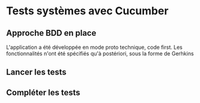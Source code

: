 # Tests systèmes avec Cucumber

## Approche BDD en place

L'application a été développée en mode proto technique, code first. Les fonctionnalités n'ont été spécifiés qu'à postériori, sous la forme de Gerhkins

## Lancer les tests 

## Compléter les tests

